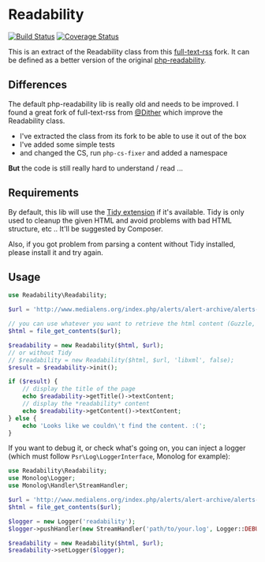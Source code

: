 # Readability

[![Build Status](https://travis-ci.org/j0k3r/php-readability.svg?branch=master)](https://travis-ci.org/j0k3r/php-readability)
[![Coverage Status](https://coveralls.io/repos/j0k3r/php-readability/badge.svg?branch=master&service=github)](https://coveralls.io/github/j0k3r/php-readability/?branch=master)

This is an extract of the Readability class from this [full-text-rss](https://github.com/Dither/full-text-rss) fork. It can be defined as a better version of the original [php-readability](https://bitbucket.org/fivefilters/php-readability/overview).

## Differences

The default php-readability lib is really old and needs to be improved. I found a great fork of full-text-rss from [@Dither](https://github.com/Dither/full-text-rss) which improve the Readability class.

 - I've extracted the class from its fork to be able to use it out of the box
 - I've added some simple tests
 - and changed the CS, run `php-cs-fixer` and added a namespace

**But** the code is still really hard to understand / read ...

## Requirements

By default, this lib will use the [Tidy extension](https://github.com/htacg/tidy-html5) if it's available. Tidy is only used to cleanup the given HTML and avoid problems with bad HTML structure, etc .. It'll be suggested by Composer.

Also, if you got problem from parsing a content without Tidy installed, please install it and try again.

## Usage

```php
use Readability\Readability;

$url = 'http://www.medialens.org/index.php/alerts/alert-archive/alerts-2013/729-thatcher.html';

// you can use whatever you want to retrieve the html content (Guzzle, Buzz, cURL ...)
$html = file_get_contents($url);

$readability = new Readability($html, $url);
// or without Tidy
// $readability = new Readability($html, $url, 'libxml', false);
$result = $readability->init();

if ($result) {
    // display the title of the page
    echo $readability->getTitle()->textContent;
    // display the *readability* content
    echo $readability->getContent()->textContent;
} else {
    echo 'Looks like we couldn\'t find the content. :(';
}
```

If you want to debug it, or check what's going on, you can inject a logger (which must follow `Psr\Log\LoggerInterface`, Monolog for example):

```php
use Readability\Readability;
use Monolog\Logger;
use Monolog\Handler\StreamHandler;

$url = 'http://www.medialens.org/index.php/alerts/alert-archive/alerts-2013/729-thatcher.html';
$html = file_get_contents($url);

$logger = new Logger('readability');
$logger->pushHandler(new StreamHandler('path/to/your.log', Logger::DEBUG));

$readability = new Readability($html, $url);
$readability->setLogger($logger);
```
